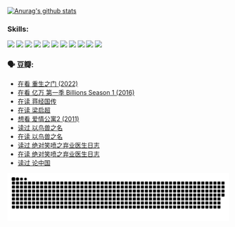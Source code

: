 
[![Anurag's github stats](https://github-readme-stats.vercel.app/api?username=w940853815)](https://github.com/anuraghazra/github-readme-stats)

### Skills:

<code><img height="32" src="https://cdn.jsdelivr.net/npm/simple-icons@v5/icons/python.svg"></code>
<code><img height="32" src="https://cdn.jsdelivr.net/npm/simple-icons@v5/icons/javascript.svg"></code>
<code><img height="32" src="https://cdn.jsdelivr.net/npm/simple-icons@v5/icons/django.svg"></code>
<code><img height="32" src="https://cdn.jsdelivr.net/npm/simple-icons@v5/icons/flask.svg"></code>
<code><img height="32" src="https://cdn.jsdelivr.net/npm/simple-icons@v5/icons/vuetify.svg"></code>
<code><img height="32" src="https://cdn.jsdelivr.net/npm/simple-icons@v5/icons/git.svg"></code>
<code><img height="32" src="https://cdn.jsdelivr.net/npm/simple-icons@v5/icons/docker.svg"></code>
<code><img height="32" src="https://cdn.jsdelivr.net/npm/simple-icons@v5/icons/postgresql.svg"></code>
<code><img height="32" src="https://cdn.jsdelivr.net/npm/simple-icons@v5/icons/elasticsearch.svg"></code>
<code><img height="32" src="https://cdn.jsdelivr.net/npm/simple-icons@v5/icons/macos.svg"></code>
<code><img height="32" src="https://cdn.jsdelivr.net/npm/simple-icons@v5/icons/linux.svg"></code>

### 🗣 豆瓣:

<!-- DOUBAN-ACTIVITIES:START -->
- [在看 重生之门‎ (2022)](https://www.douban.com/people/136069238/status/3882598762/?_i=54035415)
- [在看 亿万 第一季 Billions Season 1‎ (2016)](https://www.douban.com/people/136069238/status/3878098700/?_i=54035415)
- [在读 蒋经国传](https://www.douban.com/people/136069238/status/3877458956/?_i=54035415)
- [在读 梁启超](https://www.douban.com/people/136069238/status/3876806133/?_i=54035415)
- [想看 爱情公寓2‎ (2011)](https://www.douban.com/people/136069238/status/3876682115/?_i=54035415)
- [读过 以鸟兽之名](https://www.douban.com/people/136069238/status/3876369302/?_i=54035415)
- [在读 以鸟兽之名](https://www.douban.com/people/136069238/status/3869094471/?_i=54035415)
- [读过 绝对笑喷之弃业医生日志](https://www.douban.com/people/136069238/status/3869093225/?_i=54035415)
- [在读 绝对笑喷之弃业医生日志](https://www.douban.com/people/136069238/status/3862106751/?_i=54035415)
- [读过 论中国](https://www.douban.com/people/136069238/status/3862105795/?_i=54035415)
<!-- DOUBAN-ACTIVITIES:END -->


![Snake animation](https://raw.githubusercontent.com/w940853815/w940853815/output/github-contribution-grid-snake.svg)

<!--
**w940853815/w940853815** is a ✨ _special_ ✨ repository because its `README.md` (this file) appears on your GitHub profile.

Here are some ideas to get you started:

- 🔭 I’m currently working on ...
- 🌱 I’m currently learning ...
- 👯 I’m looking to collaborate on ...
- 🤔 I’m looking for help with ...
- 💬 Ask me about ...
- 📫 How to reach me: ...
- 😄 Pronouns: ...
- ⚡ Fun fact: ...
-->
